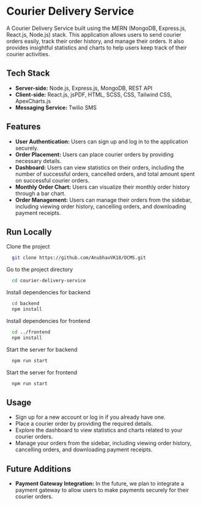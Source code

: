 # Courier Delivery Service

A Courier Delivery Service built using the MERN (MongoDB, Express.js, React.js, Node.js) stack. This application allows users to send courier orders easily, track their order history, and manage their orders. It also provides insightful statistics and charts to help users keep track of their courier activities.



## Tech Stack
- **Server-side:** Node.js, Express.js, MongoDB, REST API
- **Client-side:** React.js, jsPDF, HTML, SCSS, CSS, Tailwind CSS, ApexCharts.js
- **Messaging Service:** Twilio SMS
## Features
* **User Authentication:** Users can sign up and log in to the application securely.
* **Order Placement:** Users can place courier orders by providing necessary details.
* **Dashboard:** Users can view statistics on their orders, including the number of successful orders, cancelled orders, and total amount spent on successful courier orders.
* **Monthly Order Chart:** Users can visualize their monthly order history through a bar chart.
* **Order Management:** Users can manage their orders from the sidebar, including viewing order history, cancelling orders, and downloading payment receipts.
  
## Run Locally

Clone the project

```bash
  git clone https://github.com/AnubhavVK18/OCMS.git
```

Go to the project directory

```bash
  cd courier-delivery-service
```

Install dependencies for backend

```bash
  cd backend
  npm install
```
Install dependencies for frontend

```bash
  cd ../frontend
  npm install
```

Start the server for backend

```bash
  npm run start
```

Start the server for frontend

```bash
  npm run start
```


## Usage
- Sign up for a new account or log in if you already have one.
- Place a courier order by providing the required details.
- Explore the dashboard to view statistics and charts related to your courier orders.
- Manage your orders from the sidebar, including viewing order history, cancelling orders, and downloading payment receipts.

## Future Additions
- **Payment Gateway Integration:** In the future, we plan to integrate a payment gateway to allow users to make payments securely for their courier orders.
